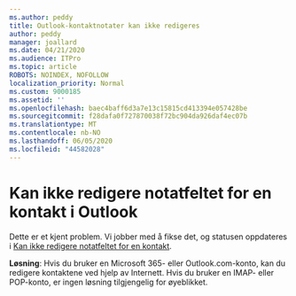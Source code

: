 ```yaml
---
ms.author: peddy
title: Outlook-kontaktnotater kan ikke redigeres
author: peddy
manager: joallard
ms.date: 04/21/2020
ms.audience: ITPro
ms.topic: article
ROBOTS: NOINDEX, NOFOLLOW
localization_priority: Normal
ms.custom: 9000185
ms.assetid: ''
ms.openlocfilehash: baec4baff6d3a7e13c15815cd413394e057428be
ms.sourcegitcommit: f28dafa0f727870038f72bc904da926daf4ec07b
ms.translationtype: MT
ms.contentlocale: nb-NO
ms.lasthandoff: 06/05/2020
ms.locfileid: "44582028"
---
```

# <a name="cant-edit-the-notes-field-for-a-contact-in-outlook"></a>Kan ikke redigere notatfeltet for en kontakt i Outlook
Dette er et kjent problem. Vi jobber med å fikse det, og statusen oppdateres i [Kan ikke redigere notatfeltet for en kontakt](https://support.office.com/article/fb8394ce-04ce-48b5-bae4-be46f77f10fe).

**Løsning**: Hvis du bruker en Microsoft 365- eller Outlook.com-konto, kan du redigere kontaktene ved hjelp av Internett. Hvis du bruker en IMAP- eller POP-konto, er ingen løsning tilgjengelig for øyeblikket.